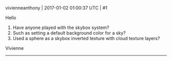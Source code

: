 vivienneanthony | 2017-01-02 01:00:37 UTC | #1

Hello

1. Have anyone played with the skybox system?
2. Such as setting a default background color for a sky?
3. Used a sphere as a skybox inverted texture with cloud texture layers?

Vivienne

-------------------------

